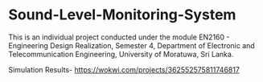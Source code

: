 # Sound-Level-Monitoring-System
This is an individual project conducted under the module EN2160 - Engineering Design Realization, Semester 4, Department of Electronic and Telecommunication Engineering, University of Moratuwa, Sri Lanka.

Simulation Results- https://wokwi.com/projects/362552575811746817
